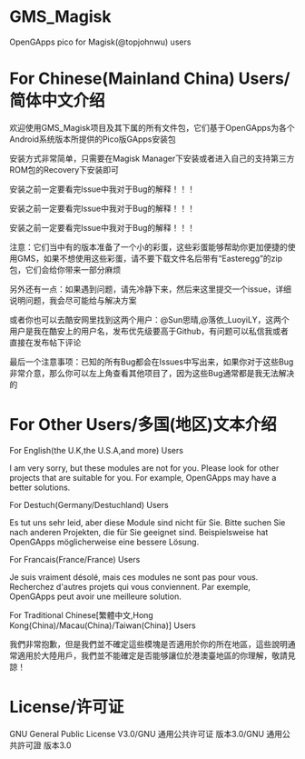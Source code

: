 # GMS_Magisk
OpenGApps pico for Magisk(@topjohnwu) users


# For Chinese(Mainland China) Users/简体中文介绍
欢迎使用GMS_Magisk项目及其下属的所有文件包，它们基于OpenGApps为各个Android系统版本所提供的Pico版GApps安装包

安装方式非常简单，只需要在Magisk Manager下安装或者进入自己的支持第三方ROM包的Recovery下安装即可

安装之前一定要看完Issue中我对于Bug的解释！！！

安装之前一定要看完Issue中我对于Bug的解释！！！

安装之前一定要看完Issue中我对于Bug的解释！！！

注意：它们当中有的版本准备了一个小的彩蛋，这些彩蛋能够帮助你更加便捷的使用GMS，如果不想使用这些彩蛋，请不要下载文件名后带有“Easteregg”的zip包，它们会给你带来一部分麻烦

另外还有一点：如果遇到问题，请先冷静下来，然后来这里提交一个issue，详细说明问题，我会尽可能给与解决方案

或者你也可以去酷安网里找到这两个用户：@Sun思晴,@落依_LuoyiLY，这两个用户是我在酷安上的用户名，发布优先级要高于Github，有问题可以私信我或者直接在发布帖下评论

最后一个注意事项：已知的所有Bug都会在Issues中写出来，如果你对于这些Bug非常介意，那么你可以左上角查看其他项目了，因为这些Bug通常都是我无法解决的


# For Other Users/多国(地区)文本介绍

For English(the U.K,the U.S.A,and more) Users

I am very sorry, but these modules are not for you. Please look for other projects that are suitable for you. For example, OpenGApps may have a better solutions.

For Destuch(Germany/Destuchland) Users

Es tut uns sehr leid, aber diese Module sind nicht für Sie. Bitte suchen Sie nach anderen Projekten, die für Sie geeignet sind. Beispielsweise hat OpenGApps möglicherweise eine bessere Lösung.

For Francais(France/France) Users

Je suis vraiment désolé, mais ces modules ne sont pas pour vous. Recherchez d'autres projets qui vous conviennent. Par exemple, OpenGApps peut avoir une meilleure solution.

For Traditional Chinese[繁體中文,Hong Kong(China)/Macau(China)/Taiwan(China)] Users

我們非常抱歉，但是我們並不確定這些模塊是否適用於你的所在地區，這些說明通常適用於大陸用戶，我們並不能確定是否能够讓位於港澳臺地區的你理解，敬請見諒！


# License/许可证

GNU General Public License V3.0/GNU 通用公共许可证 版本3.0/GNU 通用公共許可證 版本3.0
